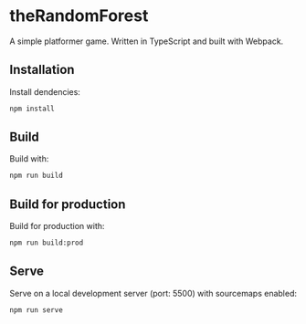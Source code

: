 # theRandomForest
A simple platformer game. 
Written in TypeScript and built with Webpack.
## Installation
Install dendencies: 
```bash
npm install
```
## Build
Build with:
```bash
npm run build
```
## Build for production
Build for production with:
```bash
npm run build:prod
```
## Serve
Serve on a local development server (port: 5500) with sourcemaps enabled:
```bash
npm run serve
```
